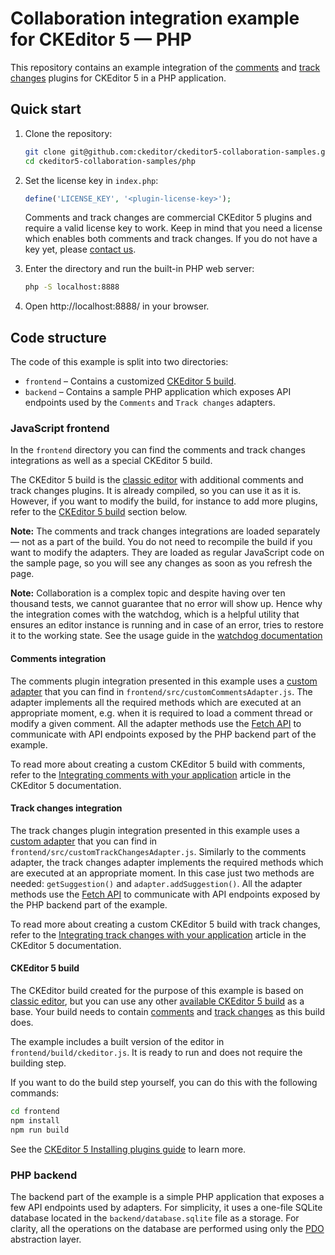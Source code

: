 # Collaboration integration example for CKEditor 5 &mdash; PHP

This repository contains an example integration of
the [comments](https://ckeditor.com/docs/ckeditor5/latest/features/collaboration/comments/comments.html)
and [track changes](https://ckeditor.com/docs/ckeditor5/latest/features/collaboration/track-changes/track-changes.html)
plugins for CKEditor 5 in a PHP application.

## Quick start

1. Clone the repository:

   ```bash
   git clone git@github.com:ckeditor/ckeditor5-collaboration-samples.git
   cd ckeditor5-collaboration-samples/php
   ```

2. Set the license key in `index.php`:

   ```php
   define('LICENSE_KEY', '<plugin-license-key>');
   ```

   Comments and track changes are commercial CKEditor 5 plugins and require a valid license key to work. Keep in mind that you need a license which enables both comments and track changes. If you do not have a key yet, please [contact us](https://ckeditor.com/contact/).

3. Enter the directory and run the built-in PHP web server:

   ```bash
   php -S localhost:8888
   ```

4. Open http://localhost:8888/ in your browser.


## Code structure

The code of this example is split into two directories:
 - `frontend` &ndash; Contains a customized [CKEditor 5 build](https://ckeditor.com/docs/ckeditor5/latest/builds/guides/overview.html).
 - `backend` &ndash; Contains a sample PHP application which exposes API endpoints used by the `Comments` and `Track changes` adapters.

### JavaScript frontend

In the `frontend` directory you can find the comments and track changes integrations as well as a special CKEditor 5 build.

The CKEditor 5 build is the [classic editor](https://ckeditor.com/docs/ckeditor5/latest/builds/guides/overview.html#classic-editor) with additional comments and track changes plugins. It is already compiled, so you can use it as it is. However, if you want to modify the build, for instance to add more plugins, refer to the [CKEditor 5 build](#ckeditor-5-build) section below.

**Note:** The comments and track changes integrations are loaded separately &mdash; not as a part of the build. You do not need to recompile the build if you want to modify the adapters. They are loaded as regular JavaScript code on the sample page, so you will see any changes as soon as you refresh the page.

**Note:** Collaboration is a complex topic and despite having over ten thousand tests, we cannot guarantee that no error will show up. Hence why the integration comes with the watchdog, which is a helpful utility that ensures an editor instance is running and in case of an error, tries to restore it to the working state. See the usage guide in the [watchdog documentation](https://ckeditor.com/docs/ckeditor5/latest/features/watchdog.html)

#### Comments integration

The comments plugin integration presented in this example uses a
[custom adapter](https://ckeditor.com/docs/ckeditor5/latest/features/collaboration/comments/integrate-comments-with-application.html#adapter-integration) that you can find in `frontend/src/customCommentsAdapter.js`. The adapter implements all the required methods which are executed at an appropriate moment, e.g. when it is required to load a comment thread or modify a given comment. All the adapter methods use the [Fetch API](https://developer.mozilla.org/en-US/docs/Web/API/Fetch_API) to communicate with API endpoints exposed by the PHP backend part of the example.

To read more about creating a custom CKEditor 5 build with comments, refer to the [Integrating comments with your application](https://ckeditor.com/docs/ckeditor5/latest/features/collaboration/comments/comments-integration.html) article in the CKEditor 5 documentation.

#### Track changes integration

The track changes plugin integration presented in this example uses a [custom adapter](https://ckeditor.com/docs/ckeditor5/latest/features/collaboration/track-changes/track-changes-integration.html#adapter-integration) that you can find in `frontend/src/customTrackChangesAdapter.js`. Similarly to the comments adapter, the track changes adapter implements the required methods which are executed at an appropriate moment. In this case just two methods are needed: `getSuggestion()` and `adapter.addSuggestion()`.
All the adapter methods use the [Fetch API](https://developer.mozilla.org/en-US/docs/Web/API/Fetch_API) to communicate with API endpoints exposed by the PHP backend part of the example.

To read more about creating a custom CKEditor 5 build with track changes, refer to the [Integrating track changes with your application](https://ckeditor.com/docs/ckeditor5/latest/features/collaboration/track-changes/track-changes-integration.html) article in the CKEditor 5 documentation.

#### CKEditor 5 build

The CKEditor build created for the purpose of this example is based on [classic editor](https://ckeditor.com/docs/ckeditor5/latest/builds/guides/overview.html#classic-editor), but you can use any other [available CKEditor 5 build](https://github.com/ckeditor/ckeditor5#editors) as a base. Your build needs to contain [comments](https://www.npmjs.com/package/@ckeditor/ckeditor5-comments) and [track changes](https://www.npmjs.com/package/@ckeditor/ckeditor5-track-changes) as this build does.

The example includes a built version of the editor in `frontend/build/ckeditor.js`. It is ready to run and does not require the building step.

If you want to do the build step yourself, you can do this with the following commands:

```bash
cd frontend
npm install
npm run build
```

See the [CKEditor 5 Installing plugins guide](https://ckeditor.com/docs/ckeditor5/latest/builds/guides/integration/installing-plugins.html) to learn more.


### PHP backend

The backend part of the example is a simple PHP application that exposes a few API endpoints used by adapters. For simplicity, it uses a one-file SQLite database located in the `backend/database.sqlite` file as a storage. For clarity, all the operations on the database are performed using only the [PDO](http://php.net/manual/en/book.pdo.php) abstraction layer.
